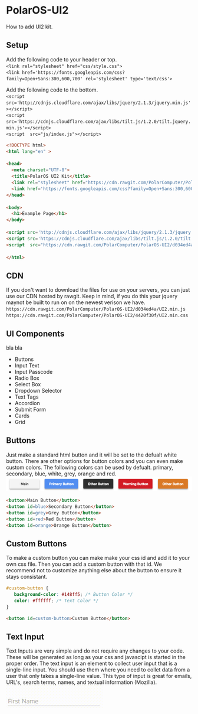 # PolarOS-UI2
How to add UI2 kit.

## Setup
Add the following code to your header or top.<br>
`<link rel="stylesheet" href="css/style.css">`<br>
`<link href='https://fonts.googleapis.com/css?family=Open+Sans:300,600,700' rel='stylesheet' type='text/css'> `

Add the following code to the bottom.<br>
`<script src='http://cdnjs.cloudflare.com/ajax/libs/jquery/2.1.3/jquery.min.js'></script>`<br>
`<script src='https://cdnjs.cloudflare.com/ajax/libs/tilt.js/1.2.0/tilt.jquery.min.js'></script>`<br>
`<script  src="js/index.js"></script>`

```html
<!DOCTYPE html>
<html lang="en" >

<head>
  <meta charset="UTF-8">
  <title>PolarOS UI2 Kit</title>
  <link rel="stylesheet" href="https://cdn.rawgit.com/PolarComputer/PolarOS-UI2/4420f30f/UI2.min.css">
  <link href='https://fonts.googleapis.com/css?family=Open+Sans:300,600,700' rel='stylesheet' type='text/css'>
</head>

<body>
  <h1>Example Page</h1>
</body>
  
<script src='http://cdnjs.cloudflare.com/ajax/libs/jquery/2.1.3/jquery.min.js'></script>
<script src='https://cdnjs.cloudflare.com/ajax/libs/tilt.js/1.2.0/tilt.jquery.min.js'></script>
<script  src="https://cdn.rawgit.com/PolarComputer/PolarOS-UI2/d034ed4a/UI2.min.js"></script>
  
</html>
```

## CDN <br>
If you don't want to download the files for use on your servers, you can just use our CDN hosted by rawgit. Keep in mind, if you do this your jquery maynot be built to run on on the newest verison we have.
`https://cdn.rawgit.com/PolarComputer/PolarOS-UI2/d034ed4a/UI2.min.js` <br>
`https://cdn.rawgit.com/PolarComputer/PolarOS-UI2/4420f30f/UI2.min.css` <br>

## UI Components
bla bla
 - Buttons
 - Input Text
 - Input Passcode
 - Radio Box
 - Select Box
 - Dropdown Selector
 - Text Tags
 - Accordion
 - Submit Form
 - Cards
 - Grid
 
 ## Buttons
 Just make a standard html button and it will be set to the defualt white button. There are other options for button colors and you can even make custom colors. The following colors can be used by defualt. primary, secondary, blue, white, grey, orange and red.<br>
 ![Alt text](images/buttons-UI2.png?raw=true "PolarOS UI2 Kit - Buttons")
 ``` html 
<button>Main Button</button>
<button id=blue>Secondary Button</button>
<button id=grey>Grey Button</button>
<button id=red>Red Button</button>
<button id=orange>Orange Button</button>
```

## Custom Buttons
To make a custom button you can make make your css id and add it to your own css file. Then you can add a custom button with that id. We recommend not to customize anything else about the button to ensure it stays consistant.
```` css
#custom-button {
   background-color: #148ff5; /* Button Color */
   color: #ffffff; /* Text Color */
}
````

```` html
<button id=custom-button>Custom Button</button>
````

## Text Input
Text Inputs are very simple and do not require any changes to your code. These will be generated as long as your css and javascipt is started in the proper order. The text input is an element to collect user input that is a single-line input. You should use them where you need to collet data from a user that only takes a single-line value. This type of input is great for emails, URL's, search terms, names, and textual information (Mozilla).<br>
 ![Alt text](images/input-UI2.gif?raw=true "PolarOS UI2 Kit - Text Input")

